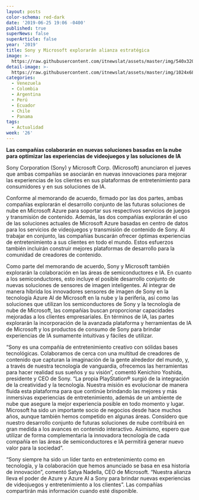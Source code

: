 ```yaml
---
layout: posts
color-schema: red-dark
date: '2019-06-25 19:06 -0400'
published: true
superNews: false
superArticle: false
year: '2019'
title: Sony y Microsoft explorarán alianza estratégica
image: >-
  https://raw.githubusercontent.com/itnewslat/assets/master/img/540x320/Alianzas-Acuerdos-p.jpg
detail-image: >-
  https://raw.githubusercontent.com/itnewslat/assets/master/img/1024x680/Alianzas-Acuerdos-g.jpg
categories:
  - Venezuela
  - Colombia
  - Argentina
  - Perú
  - Ecuador
  - Chile
  - Panama
tags:
  - Actualidad
week: '26'
---
```

**Las compañías colaborarán en nuevas soluciones basadas en la nube para optimizar las experiencias de videojuegos y las soluciones de IA**

Sony Corporation (Sony) y Microsoft Corp. (Microsoft) anunciaron el jueves que ambas compañías se asociarán en nuevas innovaciones para mejorar las experiencias de los clientes en sus plataformas de entretenimiento para consumidores y en sus soluciones de IA.

Conforme al memorando de acuerdo, firmado por las dos partes, ambas compañías explorarán el desarrollo conjunto de las futuras soluciones de nube en Microsoft Azure para soportar sus respectivos servicios de juegos y transmisión de contenido. Además, las dos compañías explorarán el uso de las soluciones actuales de Microsoft Azure basadas en centro de datos para los servicios de videojuegos y transmisión de contenido de Sony. Al trabajar en conjunto, las compañías buscarán ofrecer óptimas experiencias de entretenimiento a sus clientes en todo el mundo. Estos esfuerzos también incluirán construir mejores plataformas de desarrollo para la comunidad de creadores de contenido.

Como parte del memorando de acuerdo, Sony y Microsoft también explorarán la colaboración en las áreas de semiconductores e IA. En cuanto a los semiconductores, esto incluye el posible desarrollo conjunto de nuevas soluciones de sensores de imagen inteligentes. Al integrar de manera híbrida los innovadores sensores de imagen de Sony en la tecnología Azure AI de Microsoft en la nube y la periferia, así como las soluciones que utilizan los semiconductores de Sony y la tecnología de nube de Microsoft, las compañías buscan proporcionar capacidades mejoradas a los clientes empresariales. En términos de IA, las partes explorarán la incorporación de la avanzada plataforma y herramientas de IA de Microsoft y los productos de consumo de Sony para brindar experiencias de IA sumamente intuitivas y fáciles de utilizar.

“Sony es una compañía de entretenimiento creativo con sólidas bases tecnológicas. Colaboramos de cerca con una multitud de creadores de contenido que capturan la imaginación de la gente alrededor del mundo, y, a través de nuestra tecnología de vanguardia, ofrecemos las herramientas para hacer realidad sus sueños y su visión”, comentó Kenichiro Yoshida, presidente y CEO de Sony. “La propia PlayStation® surgió de la integración de la creatividad y la tecnología. Nuestra misión es evolucionar de manera fluida esta plataforma para que continúe brindando las mejores y más inmersivas experiencias de entretenimiento, además de un ambiente de nube que asegure la mejor experiencia posible en todo momento y lugar. Microsoft ha sido un importante socio de negocios desde hace muchos años, aunque también hemos competido en algunas áreas. Considero que nuestro desarrollo conjunto de futuras soluciones de nube contribuirá en gran medida a los avances en contenido interactivo. Asimismo, espero que utilizar de forma complementaria la innovadora tecnología de cada compañía en las áreas de semiconductores e IA permitirá generar nuevo valor para la sociedad”. 

“Sony siempre ha sido un líder tanto en entretenimiento como en tecnología, y la colaboración que hemos anunciado se basa en esa historia de innovación”, comentó Satya Nadella, CEO de Microsoft. “Nuestra alianza lleva el poder de Azure y Azure AI a Sony para brindar nuevas experiencias de videojuegos y entretenimiento a los clientes”.
Las compañías compartirán más información cuando esté disponible.